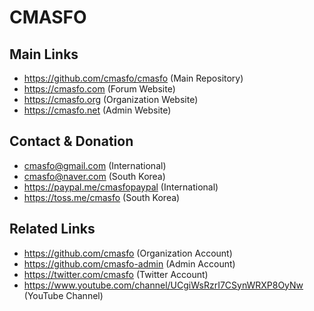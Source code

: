 
# CMASFO

## Main Links

* https://github.com/cmasfo/cmasfo (Main Repository)
* https://cmasfo.com (Forum Website)
* https://cmasfo.org (Organization Website)
* https://cmasfo.net (Admin Website)

## Contact & Donation

* cmasfo@gmail.com (International)
* cmasfo@naver.com (South Korea)
* https://paypal.me/cmasfopaypal (International)
* https://toss.me/cmasfo (South Korea)

## Related Links

* https://github.com/cmasfo (Organization Account)
* https://github.com/cmasfo-admin (Admin Account)
* https://twitter.com/cmasfo (Twitter Account)
* https://www.youtube.com/channel/UCgiWsRzrI7CSynWRXP8OyNw (YouTube Channel)
